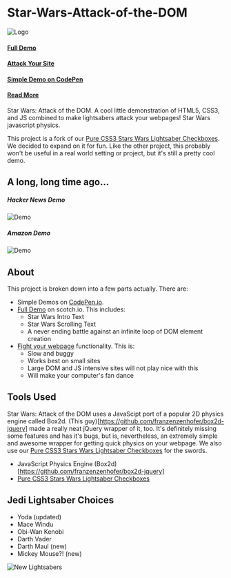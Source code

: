 Star-Wars-Attack-of-the-DOM
===========================

![Logo](http://scotch.io/wp-content/uploads/2013/05/attack-of-the-dom.jpg "Logo")

#### [Full Demo](http://scotch.io/demos/star-wars-attack-of-the-dom)
#### [Attack Your Site](http://scotch.io/apps/star-wars-attack-of-the-dom)
#### [Simple Demo on CodePen](http://codepen.io/ncerminara/pen/gwbKs)
#### [Read More](http://scotch.io/bar-talk/x/star-wars-attack-of-the-dom)

Star Wars: Attack of the DOM. A cool little demonstration of HTML5, CSS3, and JS combined to make lightsabers attack your webpages! Star Wars javascript physics.

This project is a fork of our [Pure CSS3 Stars Wars Lightsaber Checkboxes](https://github.com/scotch-io/Pure-CSS3-Star-Wars-Lightsaber-Checkboxes). We decided to expand on it for fun. Like the other project, this probably won't be useful in a real world setting or project, but it's still a pretty cool demo.

## A long, long time ago...

##### Hacker News Demo
![Demo](hhttp://scotch.io/wp-content/uploads/2013/06/demo-0-300x230.png "Demo")

##### Amazon Demo
![Demo](http://scotch.io/wp-content/uploads/2013/06/demo-2-300x236.png "Demo")


## About
This project is broken down into a few parts actually. There are:

 - Simple Demos on [CodePen.io](http://codepen.io/ncerminara).
 - [Full Demo](http://scotch.io/demos/star-wars-attack-of-the-dom) on scotch.io. This includes:
    - Star Wars Intro Text
    - Star Wars Scrolling Text
    - A never ending battle against an infinite loop of DOM element creation
 - [Fight your webpage](http://scotch.io/apps/star-wars-attack-of-the-dom) functionality. This is:
    - Slow and buggy
    - Works best on small sites
    - Large DOM and JS intensive sites will not play nice with this
    - Will make your computer's fan dance

## Tools Used
Star Wars: Attack of the DOM uses a JavaScipt port of a popular 2D physics engine called Box2d. (This guy)[https://github.com/franzenzenhofer/box2d-jquery] made a really neat jQuery wrapper of it, too. It's definitely missing some features and has it's bugs, but is, nevertheless, an extremely simple and awesome wrapper for getting quick physics on your webpage. We also use our [Pure CSS3 Stars Wars Lightsaber Checkboxes](https://github.com/scotch-io/Pure-CSS3-Star-Wars-Lightsaber-Checkboxes) for the swords.

- JavaScript Physics Engine (Box2d)[https://github.com/franzenzenhofer/box2d-jquery]
- [Pure CSS3 Stars Wars Lightsaber Checkboxes](https://github.com/scotch-io/Pure-CSS3-Star-Wars-Lightsaber-Checkboxes)

## Jedi Lightsaber Choices

- Yoda (updated)
- Mace Windu
- Obi-Wan Kenobi
- Darth Vader
- Darth Maul (new)
- Mickey Mouse?! (new)

![New Lightsabers](http://scotch.io/images/new-sabers.png "New Lightsabers")

